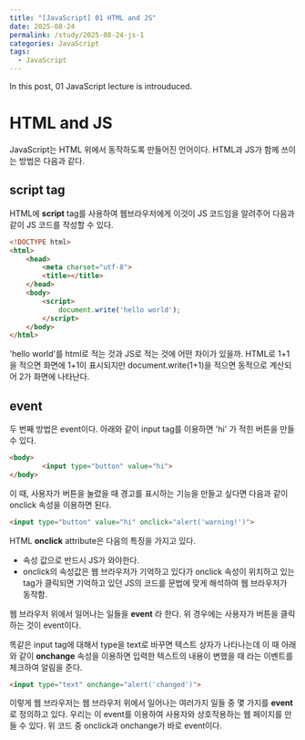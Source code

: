 ```yaml
---
title: "[JavaScript] 01 HTML and JS"
date: 2025-08-24
permalink: /study/2025-08-24-js-1
categories: JavaScript
tags: 
  - JavaScript
---
```


In this post, 01 JavaScript lecture is introuduced. 



# HTML and JS

JavaScript는 HTML 위에서 동작하도록 만들어진 언어이다. HTML과 JS가 함께 쓰이는 방법은 다음과 같다.

## script tag

HTML에 **script** tag를 사용하여 웹브라우저에게 이것이 JS 코드임을 알려주어 다음과 같이 JS 코드를 작성할 수 있다. 

 ```html
 <!DOCTYPE html>
 <html>
     <head>
         <meta charset="utf-8">
         <title></title>
     </head>
     <body>
         <script>
             document.write('hello world');
         </script>
     </body>
 </html>
 ```

'hello world'를 html로 적는 것과 JS로 적는 것에 어떤 차이가 있을까. HTML로 1+1을 적으면 화면에 1+1이 표시되지만 document.write(1+1)을 적으면 동적으로 계산되어 2가 화면에 나타난다.

## event

두 번째 방법은 event이다. 아래와 같이 input tag를 이용하면 'hi' 가 적힌 버튼을 만들 수 있다.

```html
<body>
        <input type="button" value="hi">
</body>
```

이 때, 사용자가 버튼을 눌렀을 때 경고를 표시하는 기능을 만들고 싶다면 다음과 같이 onclick 속성을 이용하면 된다.

```html
<input type="button" value="hi" onclick="alert('warning!')">
```

HTML **onclick** attribute은 다음의 특징을 가지고 있다.

- 속성 값으로 반드시 JS가 와야한다.
- onclick의 속성값은 웹 브라우저가 기억하고 있다가 onclick 속성이 위치하고 있는 tag가 클릭되면 기억하고 있던 JS의 코드를 문법에 맞게 해석하여 웹 브라우저가 동작함.

웹 브라우저 위에서 일어나는 일들을 **event** 라 한다.  위 경우에는 사용자가 버튼을 클릭하는 것이 event이다.  

똑같은 input tag에 대해서 type을 text로 바꾸면 텍스트 상자가 나타나는데 이 때 아래와 같이 **onchange** 속성을 이용하면 입력한 텍스트의 내용이 변했을 때 라는 이벤트를 체크하여 알림을 준다.

```html
<input type="text" onchange="alert('changed')">
```

이렇게 웹 브라우저는 웹 브라우저 위에서 일어나는 여러가지 일들 중 몇 가지를 **event** 로 정의하고 있다. 우리는 이 event를 이용하여 사용자와 상호작용하는 웹 페이지를 만들 수 있다. 위 코드 중 onclick과 onchange가 바로 event이다.